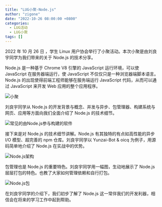 ```yaml
---
title: "LUG小聚-Node.js"
author: "zigone"
date: "2022-10-26 08:00:00 +0800"
categories:
  - LUG活动
  - LUG小聚
tags: []
---
```


2022 年 10 月 26 日 ，学生 Linux 用户协会举行了小聚活动。本次小聚是由刘良宇同学为我们带来的关于 Node.js 的技术分享。

Node.js 是一种基于 Chrome V8 引擎的 JavaScript 运行环境，可以使 JavaScript 在服务器端运行，使 JavaScript 不仅仅只是一种浏览器端脚本语言。Node.js 的出现使得前端工程师能够在服务端运行 JavaScript 代码，从而可以通过 JavaScript 来开发 Web 应用的整个应用程序。

![小聚](https://ftp.lug.ustc.edu.cn/weekly_party/2022.11.26_Node_js/picture/1.jpg)

刘良宇同学从 Node.js 的开发背景与概念、并发与异步、包管理器、构建系统与网页、应用等方面向我们全面介绍了 Node.js 的技术细节。

![常见的由Node.js参与构建的软件](https://ftp.lug.ustc.edu.cn/weekly_party/2022.11.26_Node_js/picture/2.jpg)

接下来是对 Node.js 的技术细节讲解。Node.js 有其独特的有点如高性能的异步 I/O 模型、超完善的 npm 仓库。刘良宇同学以 Yunzai-Bot & oicq 为例子，用源码简单地介绍了 Node.js 在实战中的优势。

![Node.js架构](https://ftp.lug.ustc.edu.cn/weekly_party/2022.11.26_Node_js/picture/3.jpg)

包管理也是 Node.js 的重要特色。刘良宇同学用一幅图，生动地展示了 Node.js 层层打包的特色。也教了大家如何管理依赖和自行打包。

![Node.js包](https://ftp.lug.ustc.edu.cn/weekly_party/2022.11.26_Node_js/picture/4.jpg)

在刘良宇同学的介绍下，我们初步了解了 Node.js 这一常伴我们的开发利器，相信会在将来的学习工作中起到帮助。
